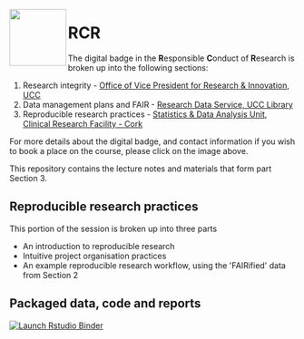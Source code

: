 [<img align="left" width="100" height="100" src="https://libapps-eu.s3.amazonaws.com/accounts/138263/images/VPRI_Digital_Badge_in_Responsible_Conduct_of_Research_v2.png">](https://libguides.ucc.ie/researchdataservice/trainingandsupport)
# RCR
 
The digital badge in the **R**esponsible **C**onduct of **R**esearch is broken up into the following sections:

1. Research integrity - [Office of Vice President for Research & Innovation, UCC](https://www.ucc.ie/en/research/)
2. Data management plans and FAIR - [Research Data Service, UCC Library](https://libguides.ucc.ie/researchdataservice)
3. Reproducible research practices - [Statistics & Data Analysis Unit, Clinical Research Facility - Cork](https://crfc.ucc.ie/)

For more details about the digital badge, and contact information if you wish to book a place on the course, please click on the image above.

This repository contains the lecture notes and materials that form part Section 3. 

## Reproducible research practices

This portion of the session is broken up into three parts
- An introduction to reproducible research
- Intuitive project organisation practices
- An example reproducible research workflow, using the 'FAIRified' data from Section 2

## Packaged data, code and reports
<!-- badges: start -->
[![Launch Rstudio Binder](http://mybinder.org/badge_logo.svg)](https://mybinder.org/v2/gh/bapalmer/RCR/master?urlpath=rstudio)
<!-- badges: end -->

